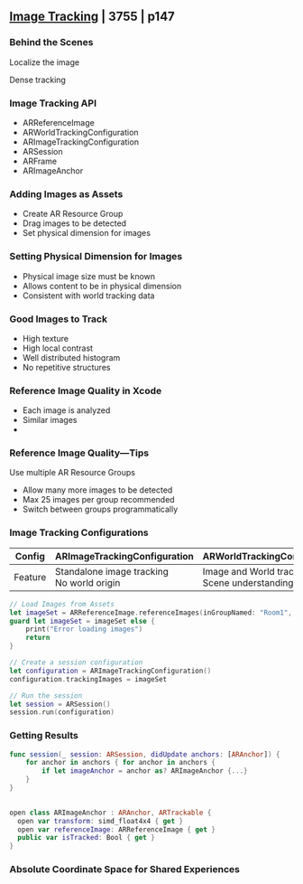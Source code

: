
## [Image Tracking](5-image-tracking.md) | 3755 | p147

### Behind the Scenes

Localize the image

Dense tracking

### Image Tracking API

- ARReferenceImage
- ARWorldTrackingConfiguration
- ARImageTrackingConfiguration
- ARSession
- ARFrame
- ARImageAnchor

### Adding Images as Assets

- Create AR Resource Group
- Drag images to be detected
- Set physical dimension for images

### Setting Physical Dimension for Images

- Physical image size must be known
- Allows content to be in physical dimension
- Consistent with world tracking data

### Good Images to Track

- High texture
- High local contrast
- Well distributed histogram
- No repetitive structures

### Reference Image Quality in Xcode

- Each image is analyzed
- Similar images
- 


### Reference Image Quality—Tips

Use multiple AR Resource Groups

- Allow many more images to be detected
- Max 25 images per group recommended
- Switch between groups programmatically

### Image Tracking Configurations


Config | ARImageTrackingConfiguration|ARWorldTrackingConfiguration
---|---|---
Feature|Standalone image tracking<br/>No world origin|Image and World tracking<br/>Scene understanding available

```swift 
// Load Images from Assets
let imageSet = ARReferenceImage.referenceImages(inGroupNamed: "Room1", bundle: Bundle.main)
guard let imageSet = imageSet else {
    print("Error loading images")
    return
}

// Create a session configuration
let configuration = ARImageTrackingConfiguration()
configuration.trackingImages = imageSet

// Run the session
let session = ARSession()
session.run(configuration)
```

### Getting Results
 
```swift
func session(_ session: ARSession, didUpdate anchors: [ARAnchor]) {  
    for anchor in anchors { for anchor in anchors {
        if let imageAnchor = anchor as? ARImageAnchor {...}  
    }
}

 
open class ARImageAnchor : ARAnchor, ARTrackable {
  open var transform: simd_float4x4 { get }
  open var referenceImage: ARReferenceImage { get }
  public var isTracked: Bool { get }
}

```

### Absolute Coordinate Space for Shared Experiences



